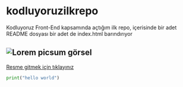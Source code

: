 # kodluyoruzilkrepo
Kodluyoruz Front-End kapsamında açtığım ilk repo, içerisinde bir adet README dosyası bir adet de index.html barındırıyor
## ![Lorem picsum görsel](https://fotolifeakademi.com/uploads/2020/04/manzara-fotografi-cekmek.jpg)
[Resme gitmek için tıklayınız](https://fotolifeakademi.com/uploads/2020/04/manzara-fotografi-cekmek.jpg)

```python
print("hello world")
```
